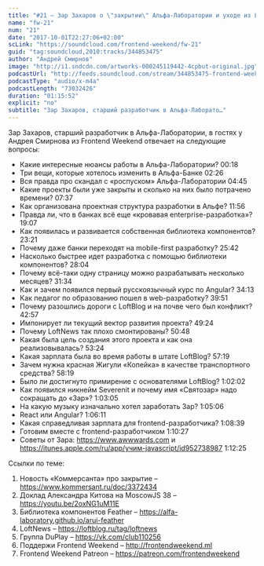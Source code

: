 ```yaml
---
title: "#21 – Зар Захаров о \"закрытии\" Альфа-Лаборатории и уходе из LoftBlog"
name: "fw-21"
num: "21"
date: "2017-10-01T22:27:06+02:00"
scLink: "https://soundcloud.com/frontend-weekend/fw-21"
guid: "tag:soundcloud,2010:tracks/344853475"
author: "Андрей Смирнов"
image: "http://i1.sndcdn.com/artworks-000245119442-4cpbut-original.jpg"
podcastUrl: "http://feeds.soundcloud.com/stream/344853475-frontend-weekend-fw-21.m4a"
podcastType: "audio/x-m4a"
podcastLength: "73032426"
duration: "01:15:52"
explicit: "no"
subtitle: "Зар Захаров, старший разработчик в Альфа-Лаборато…"
---
```

Зар Захаров, старший разработчик в Альфа-Лаборатории, в гостях у Андрея Смирнова из Frontend Weekend отвечает на следующие вопросы:

- Какие интересные нюансы работы в Альфа-Лаборатории? 00:18
- Три вещи, которые хотелось изменить в Альфа-Банке 02:26
- Вся правда про скандал с «роспуском» Альфа-Лаборатории 04:45
- Какие проекты были уже закрыты и сколько на них было потрачено времени? 07:37
- Как организована проектная структура разработки в Альфе? 11:56
- Правда ли, что в банках всё еще «кровавая enterprise-разработка»? 19:07
- Как появилась и развивается собственная библиотека компонентов? 23:21
- Почему даже банки переходят на mobile-first разработку? 25:42
- Насколько быстрее идет разработка с помощью библиотеки компонентов? 28:04
- Почему всё-таки одну страницу можно разрабатывать несколько месяцев? 31:34
- Как и зачем появился первый русскоязычный курс по Angular? 34:13
- Как педагог по образованию пошел в web-разработку? 39:51
- Почему разошлись дороги с LoftBlog и на почве чего был конфликт? 42:57
- Импонирует ли текущий вектор развития проекта? 49:24
- Почему LoftNews так плохо смонтированы? 50:48
- Какая была цель создания этого проекта и как она реализовывалась? 53:24
- Какая зарплата была во время работы в штате LoftBlog? 57:19
- Зачем нужна красная Жигули «Копейка» в качестве транспортного средства? 58:19
- Было ли достигнуто примирение с основателями LoftBlog? 1:02:02
- Как появился никнейм Severenit и почему имя «Святозар» надо сокращать до «Зар»? 1:03:05
- На какую музыку изначально хотел заработать Зар? 1:05:06
- React или Angular? 1:06:11
- Какая справедливая зарплата для frontend-разработчика? 1:08:39
- Готовим вместе с frontend-разработчиком 1:10:27
- Советы от Зара: https://www.awwwards.com и https://itunes.apple.com/ru/app/учим-javascript/id952738987 1:12:25

Ссылки по теме: 
1) Новость «Коммерсанта» про закрытие – https://www.kommersant.ru/doc/3372434
2) Доклад Александра Китова на MoscowJS 38 – https://youtu.be/2oxNG1uM11E
3) Библиотека компонентов Feather – https://alfa-laboratory.github.io/arui-feather
4) LoftNews – https://loftblog.ru/tag/loftnews
5) Группа DuPlay – https://vk.com/club110256
6) Поддержи Frontend Weekend – http://frontendweekend.ml
7) Frontend Weekend Patreon – https://patreon.com/frontendweekend